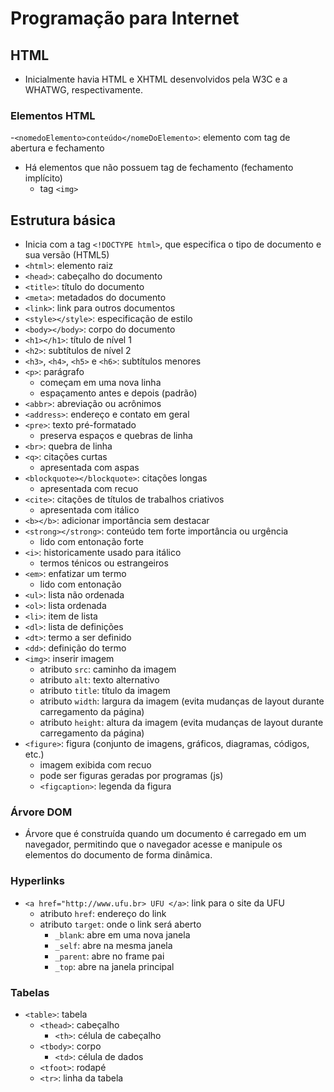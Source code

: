 # Programação para Internet

## HTML

- Inicialmente havia HTML e XHTML desenvolvidos pela W3C e a WHATWG, respectivamente.

### Elementos HTML

-`<nomedoElemento>conteúdo</nomeDoElemento>`: elemento com tag de abertura e fechamento

- Há elementos que não possuem tag de fechamento (fechamento implícito)
  - tag `<img>`

## Estrutura básica

- Inicia com a tag `<!DOCTYPE html>`, que especifica o tipo de documento e sua versão (HTML5)
- `<html>`: elemento raiz
- `<head>`: cabeçalho do documento
- `<title>`: título do documento
- `<meta>`: metadados do documento
- `<link>`: link para outros documentos
- `<style></style>`: especificação de estilo
- `<body></body>`: corpo do documento
- `<h1></h1>`: título de nível 1
- `<h2>`: subtítulos de nível 2
- `<h3>`, `<h4>`, `<h5>` e `<h6>`: subtítulos menores
- `<p>`: parágrafo
  - começam em uma nova linha
  - espaçamento antes e depois (padrão)
- `<abbr>`: abreviação ou acrônimos
- `<address>`: endereço e contato em geral
- `<pre>`: texto pré-formatado
  - preserva espaços e quebras de linha
- `<br>`: quebra de linha
- `<q>`: citações curtas
  - apresentada com aspas
- `<blockquote></blockquote>`: citações longas
  - apresentada com recuo
- `<cite>`: citações de títulos de trabalhos criativos
  - apresentada com itálico
- `<b></b>`: adicionar importância sem destacar
- `<strong></strong>`: conteúdo tem forte importância ou urgência
  - lido com entonação forte
- `<i>`: historicamente usado para itálico
  - termos ténicos ou estrangeiros
- `<em>`: enfatizar um termo
  - lido com entonação
- `<ul>`: lista não ordenada
- `<ol>`: lista ordenada
- `<li>`: item de lista
- `<dl>`: lista de definições
- `<dt>`: termo a ser definido
- `<dd>`: definição do termo
- `<img>`: inserir imagem
  - atributo `src`: caminho da imagem
  - atributo `alt`: texto alternativo
  - atributo `title`: título da imagem
  - atributo `width`: largura da imagem (evita mudanças de layout durante carregamento da página)
  - atributo `height`: altura da imagem (evita mudanças de layout durante carregamento da página)
- `<figure>`: figura (conjunto de imagens, gráficos, diagramas, códigos, etc.)
  - imagem exibida com recuo
  - pode ser figuras geradas por programas (js)
  - `<figcaption>`: legenda da figura

### Árvore DOM

- Árvore que é construída quando um documento é carregado em um navegador, permitindo que o navegador acesse e manipule os elementos do documento de forma dinâmica.

### Hyperlinks

- `<a href="http://www.ufu.br> UFU </a>`: link para o site da UFU
  - atributo `href`: endereço do link
  - atributo `target`: onde o link será aberto
    - `_blank`: abre em uma nova janela
    - `_self`: abre na mesma janela
    - `_parent`: abre no frame pai
    - `_top`: abre na janela principal

### Tabelas

- `<table>`: tabela
  - `<thead>`: cabeçalho
    - `<th>`: célula de cabeçalho
  - `<tbody>`: corpo
    - `<td>`: célula de dados
  - `<tfoot>`: rodapé
  - `<tr>`: linha da tabela